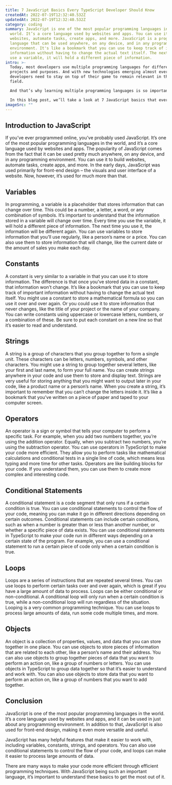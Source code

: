 ```yaml
---
title: 7 JavaScript Basics Every TypeScript Developer Should Know
createdAt: 2022-07-19T12:32:40.532Z
updatedAt: 2022-07-19T12:32:40.532Z
category: coding
summary: JavaScript is one of the most popular programming languages in the
  world. It’s a core language used by websites and apps. You can use it to build
  websites, automate tasks, create apps, and more. JavaScript is a programming
  language that can be used anywhere, on any device, and in any programming
  environment. It's like a bookmark that you can use to keep track of important
  information without having to change the actual text itself. The next time you
  use a variable, it will hold a different piece of information.
intro: >-
  Today, most developers use multiple programming languages for different
  projects and purposes. And with new technologies emerging almost every day,
  developers need to stay on top of their game to remain relevant in their
  field.

  And that’s why learning multiple programming languages is so important. No matter what your specialty is or what type of software you want to build as a career, knowing more than one programming language will help you see things from different perspectives, recognize patterns, and solve problems more efficiently.

  In this blog post, we’ll take a look at 7 JavaScript basics that every TypeScript developer should know. By the end of this post, you’ll have gained a solid foundation in several key areas of TypeScript development and be ready to dive deeper into it.
imageSrc: ""
---
```


## Introduction to JavaScript

If you’ve ever programmed online, you’ve probably used JavaScript. It’s one of the most popular programming languages in the world, and it’s a core language used by websites and apps.
The popularity of JavaScript comes from the fact that it can be used pretty much anywhere, on any device, and in any programming environment. You can use it to build websites, automate tasks, create apps, and more.
In the early days, JavaScript was used primarily for front-end design – the visuals and user interface of a website. Now, however, it’s used for much more than that.

## Variables

In programming, a variable is a placeholder that stores information that can change over time. This could be a number, a letter, a word, or any combination of symbols.
It’s important to understand that the information stored in a variable will change over time. Every time you use the variable, it will hold a different piece of information. The next time you use it, the information will be different again.
You can use variables to store information that you’ll use regularly, like a person’s name or a price. You can also use them to store information that will change, like the current date or the amount of sales you make each day.

## Constants

A constant is very similar to a variable in that you can use it to store information. The difference is that once you’ve stored data in a constant, that information won’t change. It’s like a bookmark that you can use to keep track of important information without having to change the actual text itself.
You might use a constant to store a mathematical formula so you can use it over and over again. Or you could use it to store information that never changes, like the title of your project or the name of your company.
You can write constants using uppercase or lowercase letters, numbers, or a combination of these. Be sure to put each constant on a new line so that it’s easier to read and understand.

## Strings

A string is a group of characters that you group together to form a single unit. These characters can be letters, numbers, symbols, and other characters.
You might use a string to group together several letters, like your first and last name, to form your full name.
You can create strings anywhere in your code and use them to store and display text. Strings are very useful for storing anything that you might want to output later in your code, like a product name or a person’s name.
When you create a string, it’s important to remember that you can’t change the letters inside it. It’s like a bookmark that you’ve written on a piece of paper and taped to your computer screen.

## Operators

An operator is a sign or symbol that tells your computer to perform a specific task.
For example, when you add two numbers together, you’re using the addition operator.
Equally, when you subtract two numbers, you’re using the subtraction operator.
You can use operators in TypeScript to make your code more efficient. They allow you to perform tasks like mathematical calculations and conditional tests in a single line of code, which means less typing and more time for other tasks.
Operators are like building blocks for your code. If you understand them, you can use them to create more complex and interesting code.

## Conditional Statements

A conditional statement is a code segment that only runs if a certain condition is true. You can use conditional statements to control the flow of your code, meaning you can make it go in different directions depending on certain outcomes.
Conditional statements can include certain conditions, such as when a number is greater than or less than another number, or whether a specific piece of data exists.
You can use conditional statements in TypeScript to make your code run in different ways depending on a certain state of the program. For example, you can use a conditional statement to run a certain piece of code only when a certain condition is true.

## Loops

Loops are a series of instructions that are repeated several times. You can use loops to perform certain tasks over and over again, which is great if you have a large amount of data to process.
Loops can be either conditional or non-conditional. A conditional loop will only run when a certain condition is true, while a non-conditional loop will run regardless of the situation.
Looping is a very common programming technique. You can use loops to process large amounts of data, run some code multiple times, and more.

## Objects

An object is a collection of properties, values, and data that you can store together in one place.
You can use objects to store pieces of information that are related to each other, like a person’s name and their address. You can also use objects to group together pieces of data that you want to perform an action on, like a group of numbers or letters.
You can use objects in TypeScript to group data together so that it’s easier to understand and work with. You can also use objects to store data that you want to perform an action on, like a group of numbers that you want to add together.

## Conclusion

JavaScript is one of the most popular programming languages in the world. It’s a core language used by websites and apps, and it can be used in just about any programming environment. In addition to that, JavaScript is also used for front-end design, making it even more versatile and useful.

JavaScript has many helpful features that make it easier to work with, including variables, constants, strings, and operators. You can also use conditional statements to control the flow of your code, and loops can make it easier to process large amounts of data.

There are many ways to make your code more efficient through efficient programming techniques. With JavaScript being such an important language, it’s important to understand these basics to get the most out of it.
